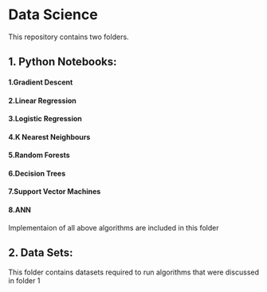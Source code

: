# Data Science
This repository contains two folders.
## 1. Python Notebooks:
#### 1.Gradient Descent
#### 2.Linear Regression
#### 3.Logistic Regression
#### 4.K Nearest Neighbours
#### 5.Random Forests
#### 6.Decision Trees
#### 7.Support Vector Machines
#### 8.ANN
Implementaion of all above algorithms are included in this folder

## 2. Data Sets: 
This folder contains datasets required to run algorithms that were discussed in folder 1
